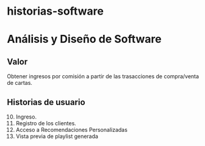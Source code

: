 # historias-software

# Análisis y Diseño de Software

## Valor
Obtener ingresos por comisión a partir de las trasacciones de compra/venta de cartas.

## Historias de usuario

10. Ingreso.
20. Registro de los clientes.
30. Acceso a Recomendaciones Personalizadas
40. Vista previa de playlist generada



